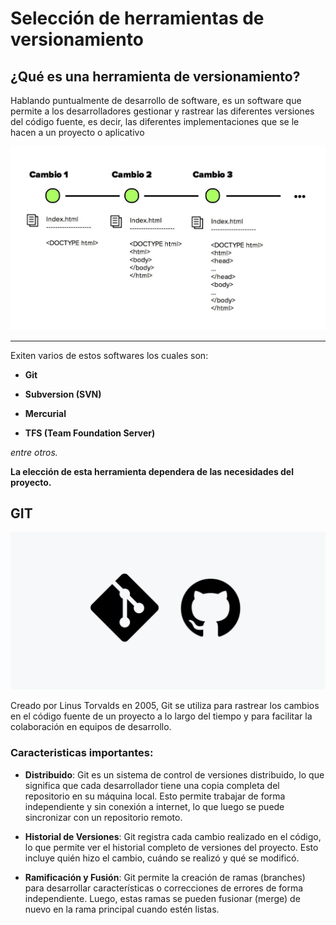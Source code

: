 # Selección de herramientas de versionamiento

## ¿Qué es una herramienta de versionamiento?

Hablando puntualmente de desarrollo de software, es un software que permite a
los desarrolladores gestionar y rastrear las diferentes versiones del código
fuente, es decir, las diferentes implementaciones que se le hacen a un proyecto
o aplicativo

![](assets/05-Image.png)

---

Exiten varios de estos softwares los cuales son:

- **Git**

- **Subversion (SVN)**

- **Mercurial**

- **TFS (Team Foundation Server)**

_entre otros._

**La elección de esta herramienta dependera de las necesidades del proyecto.**

## GIT

![](assets/06-Image.png)

Creado por Linus Torvalds en 2005, Git se utiliza para rastrear los cambios en
el código fuente de un proyecto a lo largo del tiempo y para facilitar la
colaboración en equipos de desarrollo.

### Caracteristicas importantes:

- **Distribuido**: Git es un sistema de control de versiones distribuido, lo que
  significa que cada desarrollador tiene una copia completa del repositorio en
  su máquina local. Esto permite trabajar de forma independiente y sin conexión
  a internet, lo que luego se puede sincronizar con un repositorio remoto.

- **Historial de Versiones**: Git registra cada cambio realizado en el código,
  lo que permite ver el historial completo de versiones del proyecto. Esto
  incluye quién hizo el cambio, cuándo se realizó y qué se modificó.

- **Ramificación y Fusión**: Git permite la creación de ramas (branches) para
  desarrollar características o correcciones de errores de forma independiente.
  Luego, estas ramas se pueden fusionar (merge) de nuevo en la rama principal
  cuando estén listas.
